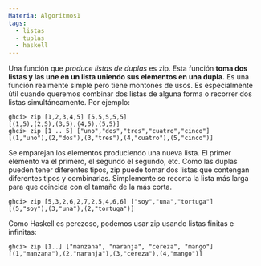 ```yaml
---
Materia: Algoritmos1
tags:
  - listas
  - tuplas
  - haskell
---
```

Una función que *produce listas de duplas* es zip. Esta función **toma dos listas y las une en un lista uniendo sus elementos en una dupla.** Es una función realmente simple pero tiene montones de usos. Es especialmente útil cuando queremos combinar dos listas de alguna forma o recorrer dos listas simultáneamente. Por ejemplo:
```ghci
ghci> zip [1,2,3,4,5] [5,5,5,5,5]
[(1,5),(2,5),(3,5),(4,5),(5,5)]
ghci> zip [1 .. 5] ["uno","dos","tres","cuatro","cinco"]
[(1,"uno"),(2,"dos"),(3,"tres"),(4,"cuatro"),(5,"cinco")]
```
Se emparejan los elementos produciendo una nueva lista. El primer elemento va el primero, el segundo el segundo, etc. Como las duplas pueden tener diferentes tipos, zip puede tomar dos listas que contengan diferentes tipos y combinarlas. Simplemente se recorta la lista más larga para que coincida con el tamaño de la más corta.
```ghci
ghci> zip [5,3,2,6,2,7,2,5,4,6,6] ["soy","una","tortuga"]
[(5,"soy"),(3,"una"),(2,"tortuga")]
```
Como Haskell es perezoso, podemos usar zip usando listas finitas e infinitas:
```ghci
ghci> zip [1..] ["manzana", "naranja", "cereza", "mango"]
[(1,"manzana"),(2,"naranja"),(3,"cereza"),(4,"mango")]
```
